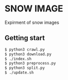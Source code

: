 # SNOW IMAGE

Expirment of snow images

## Getting start

```bash
$ python3 crawl.py
$ python3 download.py
$ ./index.sh
$ python3 preprocess.py
$ python3 split.py
$ ./update.sh
```
